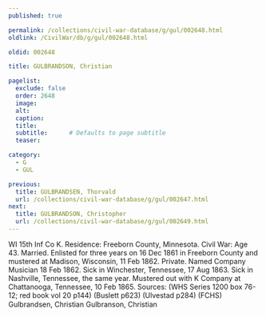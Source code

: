 ```yaml
---
published: true

permalink: /collections/civil-war-database/g/gul/002648.html
oldlink: /CivilWar/db/g/gul/002648.html

oldid: 002648

title: GULBRANDSON, Christian

pagelist:
  exclude: false
  order: 2648
  image: 
  alt:
  caption:
  title:
  subtitle:      # Defaults to page subtitle
  teaser:

category: 
  - G 
  - GUL

previous:
  title: GULBRANDSEN, Thorvald
  url: /collections/civil-war-database/g/gul/002647.html  
next:
  title: GULBRANDSON, Christopher
  url: /collections/civil-war-database/g/gul/002649.html   
---
```

WI 15th Inf Co K. Residence: Freeborn County, Minnesota. Civil War: Age 43. Married. Enlisted for three years on 16 Dec 1861 in Freeborn County and mustered at Madison, Wisconsin, 11 Feb 1862. Private. Named Company Musician 18 Feb 1862. Sick in Winchester, Tennessee, 17 Aug 1863. Sick in Nashville, Tennessee, the same year. Mustered out with K Company at Chattanooga, Tennessee, 10 Feb 1865. Sources: (WHS Series 1200 box 76-12; red book vol 20 p144) (Buslett p623) (Ulvestad p284) (FCHS) &#147;Gulbrandsen, Christian&#148; &#147;Gulbranson, Christian&#148;